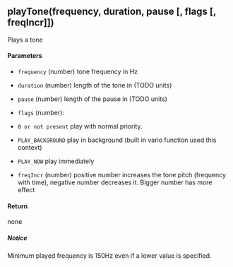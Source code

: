 <!-- This file was generated by the script. Do not edit it, any changes will be lost! -->

## playTone(frequency, duration, pause [, flags [, freqIncr]])



Plays a tone


#### Parameters

* `frequency` (number) tone frequency in Hz

* `duration` (number) length of the tone in (TODO units)

* `pause` (number) length of the pause in (TODO units)

* `flags` (number):
 * `0 or not present` play with normal priority.
 * `PLAY_BACKGROUND` play in background (built in vario function used this context)
 * `PLAY_NOW` play immediately

* `freqIncr` (number) positive number increases the tone pitch (frequency with time),
negative number decreases it. Bigger number has more effect



#### Return

none

##### Notice
Minimum played frequency is 150Hz even if a lower value is specified.


